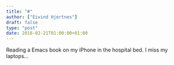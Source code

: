 ```yaml
---
title: "#"
author: ["Eivind Hjertnes"]
draft: false
type: "post"
date: 2018-02-21T01:00:00+01:00
---
```


Reading a Emacs book on my iPhone in the hospital bed. I miss my
laptops...

